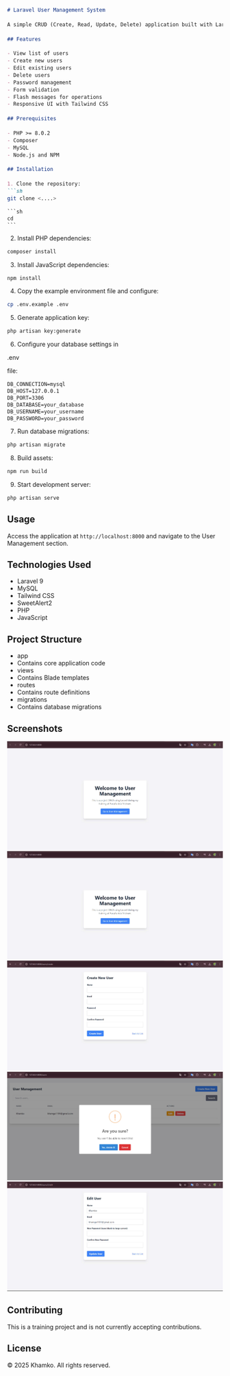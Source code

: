 
```markdown
# Laravel User Management System

A simple CRUD (Create, Read, Update, Delete) application built with Laravel for managing users. This project demonstrates basic user management functionality implemented during training at Pascalia Asia Vietnam.

## Features

- View list of users
- Create new users
- Edit existing users
- Delete users
- Password management
- Form validation
- Flash messages for operations
- Responsive UI with Tailwind CSS

## Prerequisites

- PHP >= 8.0.2 
- Composer
- MySQL
- Node.js and NPM

## Installation

1. Clone the repository:
```sh
git clone <....>
```

    ```sh
    cd 
    ```

2. Install PHP dependencies:
```sh
composer install
```

3. Install JavaScript dependencies:
```sh
npm install
```

4. Copy the example environment file and configure:
```sh
cp .env.example .env
```

5. Generate application key:
```sh
php artisan key:generate
```

6. Configure your database settings in 

.env

 file:
```
DB_CONNECTION=mysql
DB_HOST=127.0.0.1
DB_PORT=3306
DB_DATABASE=your_database
DB_USERNAME=your_username
DB_PASSWORD=your_password
```

7. Run database migrations:
```sh
php artisan migrate
```

8. Build assets:
```sh
npm run build
```

9. Start development server:
```sh
php artisan serve
```

## Usage

Access the application at `http://localhost:8000` and navigate to the User Management section.

## Technologies Used

- Laravel 9
- MySQL
- Tailwind CSS
- SweetAlert2
- PHP
- JavaScript

## Project Structure

- app
 - Contains core application code
- views
 - Contains Blade templates
- routes
 - Contains route definitions
- migrations
 - Contains database migrations

 ## Screenshots
![Home Page](screenshots/home.jpg)
![View list of users](screenshots/home.jpg)
![Create new users](screenshots/Create%20new%20users.jpg)
![Delete users](screenshots/Delete%20users.jpg)
![Edit existing users](screenshots/Edit%20existing%20users.jpg)


## Contributing

This is a training project and is not currently accepting contributions.

## License

© 2025 Khamko. All rights reserved.
```
